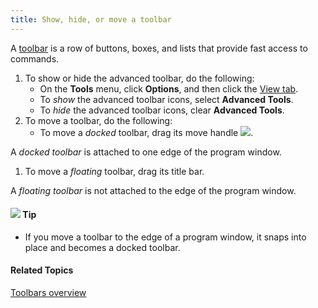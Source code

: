 ```yaml
---
title: Show, hide, or move a toolbar
---
```


A [toolbar](overview) is a row of buttons, boxes, and lists that provide fast access to commands.

1. To show or hide the advanced toolbar, do the following:
   * On the **Tools** menu, click **Options**, and then click the [View tab](../menus/tools/options/view-tab).
   * To *show* the advanced toolbar icons, select **Advanced Tools**.
   * To *hide* the advanced toolbar icons, clear **Advanced Tools**.
1. To move a toolbar, do the following:
   * To move a *docked* toolbar, drag its move handle ![](../../images/031.png).

A *docked toolbar* is attached to one edge of the program window.

1. To move a *floating* toolbar, drag its title bar.

A *floating toolbar* is not attached to the edge of the program window.

#### ![](../../images/001.png) **Tip**
- If you move a toolbar to the edge of a program window, it snaps into place and becomes a docked toolbar.

#### **Related Topics**
[Toolbars overview](overview)